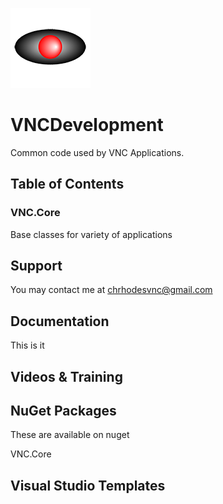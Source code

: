 <p>
  <img src="VNC.png">
</p>

# VNCDevelopment

Common code used by VNC Applications.

## Table of Contents

### VNC.Core

Base classes for variety of applications

## Support

You may contact me at chrhodesvnc@gmail.com

## Documentation

This is it

## Videos &amp; Training

## NuGet Packages

These are available on nuget

VNC.Core

## Visual Studio Templates